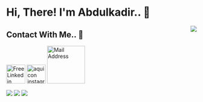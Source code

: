 # Hi, There! I'm Abdulkadir.. :balloon:
<img align='right' src="https://github-readme-stats.vercel.app/api?username=abdlkdrS&show_icons=true">

## Contact With Me.. :bell:
<a href="https://www.linkedin.com/in/abdulkadir-soysal-963580147/" title="Linkedin"><img src="https://www.freeiconspng.com/uploads/linkedin-logo-8.png" width="50" alt="Free Linkedin Logo Png Download Images" /></a>
<a href="https://www.instagram.com/abdlkdrr/" title="Instagram"><img src="https://www.freeiconspng.com/uploads/aquicon-instagram-icon-1.png" width="50" alt="aquicon instagram icon" /></a>
<a href="mailto:soysalabdulkadir@gmail.com" target="_blank" rel="nofollow"><img alt="Mail Address" src="https://www.freeiconspng.com/uploads/gmail-icon-16.png" width="100" alt="Icon Image Free Gmail" /></a>


[![](https://img.shields.io/github/followers/abdlkdrS?style=social)](https://github.com/abdlkdrS?tab=followers)
![](https://img.shields.io/github/stars/abdlkdrS?style=social)
[![](https://visitor-badge.glitch.me/badge?page_id=abdlkdrS.visitor-badge)](https://GitHub.com/abdlkdrS/StrapDown.js/stargazers/)

